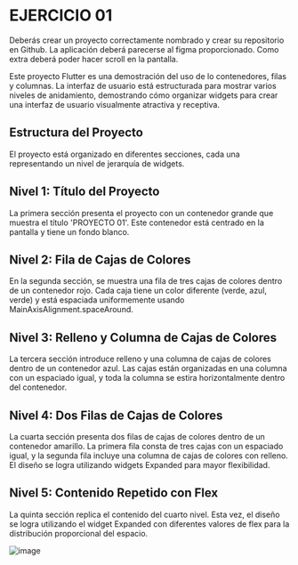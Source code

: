 # EJERCICIO 01

Deberás crear un proyecto correctamente nombrado y crear su repositorio en Github. La aplicación deberá parecerse al figma proporcionado. Como extra deberá poder hacer scroll en la pantalla.

Este proyecto Flutter es una demostración del uso de lo contenedores, filas y columnas. La interfaz de usuario está estructurada para mostrar varios niveles de anidamiento, demostrando cómo organizar widgets para crear una interfaz de usuario visualmente atractiva y receptiva.

## Estructura del Proyecto
El proyecto está organizado en diferentes secciones, cada una representando un nivel de jerarquía de widgets.

## Nivel 1: Título del Proyecto
La primera sección presenta el proyecto con un contenedor grande que muestra el título 'PROYECTO 01'. Este contenedor está centrado en la pantalla y tiene un fondo blanco.

## Nivel 2: Fila de Cajas de Colores
En la segunda sección, se muestra una fila de tres cajas de colores dentro de un contenedor rojo. Cada caja tiene un color diferente (verde, azul, verde) y está espaciada uniformemente usando MainAxisAlignment.spaceAround.

## Nivel 3: Relleno y Columna de Cajas de Colores
La tercera sección introduce relleno y una columna de cajas de colores dentro de un contenedor azul. Las cajas están organizadas en una columna con un espaciado igual, y toda la columna se estira horizontalmente dentro del contenedor.

## Nivel 4: Dos Filas de Cajas de Colores
La cuarta sección presenta dos filas de cajas de colores dentro de un contenedor amarillo. La primera fila consta de tres cajas con un espaciado igual, y la segunda fila incluye una columna de cajas de colores con relleno. El diseño se logra utilizando widgets Expanded para mayor flexibilidad.

## Nivel 5: Contenido Repetido con Flex
La quinta sección replica el contenido del cuarto nivel. Esta vez, el diseño se logra utilizando el widget Expanded con diferentes valores de flex para la distribución proporcional del espacio.

![image](https://github.com/anavarroo/NavarroVegaA01/assets/117681310/d3aa07d2-adc9-44ce-99b8-a3116eeed0e3)



